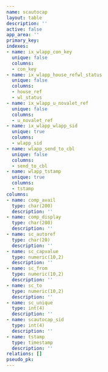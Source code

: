 ```yaml
---
name: scautocap
layout: table
description: ''
active: false
app_area: ''
primary_key: 
indexes:
- name: ix_wlapp_con_key
  unique: false
  columns:
  - con_key
- name: ix_wlapp_house_refwl_status
  unique: false
  columns:
  - house_ref
  - wl_status
- name: ix_wlapp_u_novalet_ref
  unique: false
  columns:
  - u_novalet_ref
- name: ix_wlapp_wlapp_sid
  unique: true
  columns:
  - wlapp_sid
- name: wlapp_send_to_cbl
  unique: false
  columns:
  - send_to_cbl
- name: wlapp_tstamp
  unique: true
  columns:
  - tstamp
columns:
- name: comp_avail
  type: char(200)
  description: ''
- name: comp_display
  type: char(200)
  description: ''
- name: sc_autoref
  type: char(20)
  description: ''
- name: sc_capvalue
  type: numeric(10,2)
  description: ''
- name: sc_from
  type: numeric(10,2)
  description: ''
- name: sc_to
  type: numeric(10,2)
  description: ''
- name: sc_unique
  type: int(4)
  description: ''
- name: scautocap_sid
  type: int(4)
  description: ''
- name: tstamp
  type: timestamp
  description: ''
relations: []
pseudo_pk: 
---
```


